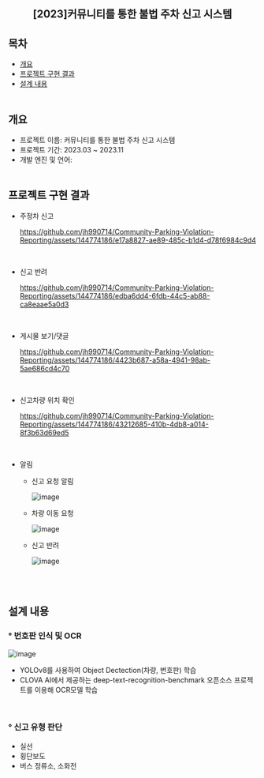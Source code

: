 <div align="center">
<h2>[2023]커뮤니티를 통한 불법 주차 신고 시스템 </h2>
</div>

## 목차
  - [개요](#개요) 
  - [프로젝트 구현 결과](#프로젝트-구현-결과)
  - [설계 내용](#설계-내용)
<br><br>

## 개요
- 프로젝트 이름: 커뮤니티를 통한 불법 주차 신고 시스템
- 프로젝트 기간: 2023.03 ~ 2023.11
- 개발 엔진 및 언어:
<br><br>

## 프로젝트 구현 결과


- 주정차 신고

  https://github.com/jh990714/Community-Parking-Violation-Reporting/assets/144774186/e17a8827-ae89-485c-b1d4-d78f6984c9d4

  <br>

- 신고 반려
  
  https://github.com/jh990714/Community-Parking-Violation-Reporting/assets/144774186/edba6dd4-6fdb-44c5-ab88-ca8eaae5a0d3

  <br>

- 게시물 보기/댓글
  
  https://github.com/jh990714/Community-Parking-Violation-Reporting/assets/144774186/4423b687-a58a-4941-98ab-5ae686cd4c70

  <br>

- 신고차량 위치 확인

  https://github.com/jh990714/Community-Parking-Violation-Reporting/assets/144774186/43212685-410b-4db8-a014-8f3b63d69ed5

  <br>

- 알림
  - 신고 요청 알림
    
    ![image](https://github.com/jh990714/Community-Parking-Violation-Reporting/assets/144774186/f6af6cda-4458-4ddb-ab5b-c9923c331a67)

  - 차량 이동 요청
    
    ![image](https://github.com/jh990714/Community-Parking-Violation-Reporting/assets/144774186/6c3d98b7-af80-4da3-aea3-9fb44ecaafc6)

  - 신고 반려
    
    ![image](https://github.com/jh990714/Community-Parking-Violation-Reporting/assets/144774186/e50cf5ba-a45b-4a31-a4bf-2d03bf230fed)

<br><br>

## 설계 내용

### ° 번호판 인식 및 OCR

  ![image](https://github.com/jh990714/Community-Parking-Violation-Reporting/assets/144774186/e3d3b2f5-95a2-4a04-a8aa-9c38ab2e5697)

  - YOLOv8를 사용하여 Object Dectection(차량, 번호판) 학습
  - CLOVA AI에서 제공하는 deep-text-recognition-benchmark 오픈소스 프로젝트를 이용해 OCR모델 학습

<br>

### ° 신고 유형 판단
  - 실선
  - 횡단보도
  - 버스 정류소, 소화전
